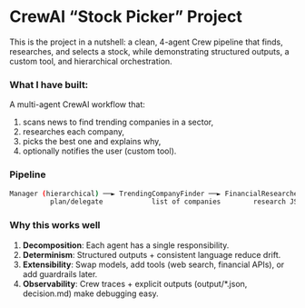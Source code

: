 # CrewAI “Stock Picker” Project

This is the project in a nutshell: a clean, 4-agent Crew pipeline that finds, researches, and selects a stock, while demonstrating structured outputs, a custom tool, and hierarchical orchestration.

### What I have built:
A multi-agent CrewAI workflow that:
1. scans news to find trending companies in a sector,
2. researches each company,
3. picks the best one and explains why,
4. optionally notifies the user (custom tool).

### Pipeline
```bash
Manager (hierarchical) ──► TrendingCompanyFinder ──► FinancialResearcher ──► StockPicker
          plan/delegate            list of companies        research JSON         pick + report

```

### Why this works well

1. **Decomposition**: Each agent has a single responsibility.
2. **Determinism**: Structured outputs + consistent language reduce drift.
3. **Extensibility**: Swap models, add tools (web search, financial APIs), or add guardrails later.
4. **Observability**: Crew traces + explicit outputs (output/*.json, decision.md) make debugging easy.
